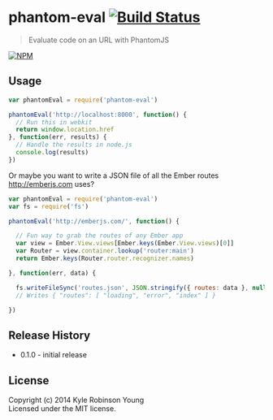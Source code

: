 # phantom-eval [![Build Status](https://travis-ci.org/shama/phantom-eval.svg)](https://travis-ci.org/shama/phantom-eval)

> Evaluate code on an URL with PhantomJS

[![NPM](https://nodei.co/npm/phantom.png)](https://nodei.co/npm/phantom/)

## Usage

``` js
var phantomEval = require('phantom-eval')

phantomEval('http://localhost:8000', function() {
  // Run this in webkit
  return window.location.href
}, function(err, results) {
  // Handle the results in node.js
  console.log(results)
})
```

Or maybe you want to write a JSON file of all the Ember routes http://emberjs.com uses?

``` js
var phantomEval = require('phantom-eval')
var fs = require('fs')

phantomEval('http://emberjs.com/', function() {

  // Fun way to grab the routes of any Ember app
  var view = Ember.View.views[Ember.keys(Ember.View.views)[0]]
  var Router = view.container.lookup('router:main')
  return Ember.keys(Router.router.recognizer.names)

}, function(err, data) {

  fs.writeFileSync('routes.json', JSON.stringify({ routes: data }, null, 2))
  // Writes { "routes": [ "loading", "error", "index" ] }

})
```

## Release History

* 0.1.0 - initial release

## License
Copyright (c) 2014 Kyle Robinson Young  
Licensed under the MIT license.
